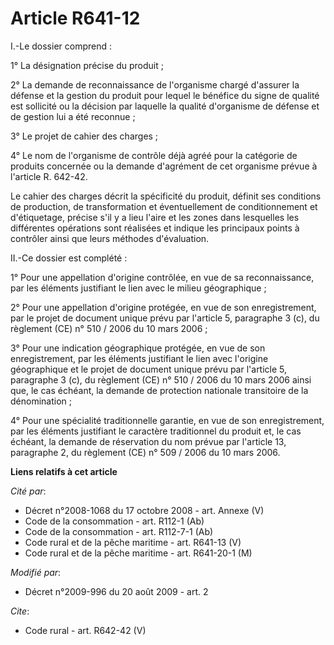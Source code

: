 # Article R641-12

I.-Le dossier comprend : 

1° La désignation précise du produit ; 

2° La demande de reconnaissance de l'organisme chargé d'assurer la défense et la gestion du produit pour lequel le bénéfice
du signe de qualité est sollicité ou la décision par laquelle la qualité d'organisme de défense et de gestion lui a été
reconnue ; 

3° Le projet de cahier des charges ; 

4° Le nom de l'organisme de contrôle déjà agréé pour la catégorie de produits concernée ou la demande d'agrément de cet
organisme prévue à l'article R. 642-42. 

Le cahier des charges décrit la spécificité du produit, définit ses conditions de production, de transformation et
éventuellement de conditionnement et d'étiquetage, précise s'il y a lieu l'aire et les zones dans lesquelles les différentes
opérations sont réalisées et indique les principaux points à contrôler ainsi que leurs méthodes d'évaluation. 

II.-Ce dossier est complété : 

1° Pour une appellation d'origine contrôlée, en vue de sa reconnaissance, par les éléments justifiant le lien avec le milieu
géographique ; 

2° Pour une appellation d'origine protégée, en vue de son enregistrement, par le projet de document unique prévu par
l'article 5, paragraphe 3 (c), du règlement (CE) n° 510 / 2006 du 10 mars 2006 ; 

3° Pour une indication géographique protégée, en vue de son enregistrement, par les éléments justifiant le lien avec
l'origine géographique et le projet de document unique prévu par l'article 5, paragraphe 3 (c), du règlement (CE) n° 510 /
2006 du 10 mars 2006 ainsi que, le cas échéant, la demande de protection nationale transitoire de la dénomination ; 

4° Pour une spécialité traditionnelle garantie, en vue de son enregistrement, par les éléments justifiant le caractère
traditionnel du produit et, le cas échéant, la demande de réservation du nom prévue par l'article 13, paragraphe 2, du
règlement (CE) n° 509 / 2006 du 10 mars 2006.

**Liens relatifs à cet article**

_Cité par_:

  - Décret n°2008-1068 du 17 octobre 2008 - art. Annexe (V)
  - Code de la consommation - art. R112-1 (Ab)
  - Code de la consommation - art. R112-7-1 (Ab)
  - Code rural et de la pêche maritime - art. R641-13 (V)
  - Code rural et de la pêche maritime - art. R641-20-1 (M)

_Modifié par_:

  - Décret n°2009-996 du 20 août 2009 - art. 2

_Cite_:

  - Code rural - art. R642-42 (V)
